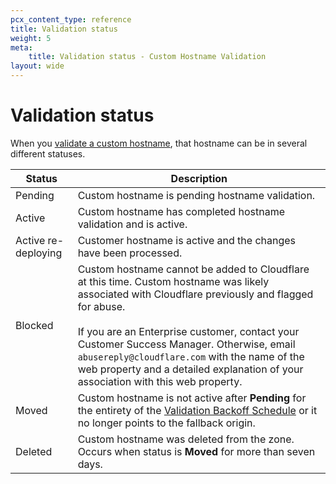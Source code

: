 ```yaml
---
pcx_content_type: reference
title: Validation status
weight: 5
meta:
    title: Validation status - Custom Hostname Validation
layout: wide
---
```


# Validation status

When you [validate a custom hostname](/cloudflare-for-platforms/cloudflare-for-saas/domain-support/hostname-validation/), that hostname can be in several different statuses.

| Status | Description |
| --- | --- |
| Pending | Custom hostname is pending hostname validation. |
| Active | Custom hostname has completed hostname validation and is active. |
| Active re-deploying |	Customer hostname is active and the changes have been processed. |
| Blocked | Custom hostname cannot be added to Cloudflare at this time. Custom hostname was likely associated with Cloudflare previously and flagged for abuse.<br/><br/>If you are an Enterprise customer, contact your Customer Success Manager. Otherwise, email `abusereply@cloudflare.com` with the name of the web property and a detailed explanation of your association with this web property. |
| Moved	| Custom hostname is not active after **Pending** for the entirety of the [Validation Backoff Schedule](/cloudflare-for-platforms/cloudflare-for-saas/domain-support/hostname-validation/backoff-schedule/) or it no longer points to the fallback origin. |
| Deleted | Custom hostname was deleted from the zone. Occurs when status is **Moved** for more than seven days. |